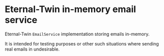 # Eternal-Twin in-memory email service

Eternal-Twin `EmailService` implementation storing emails in-memory.

It is intended for testing purposes or other such situations where sending real emails in undesirable.
